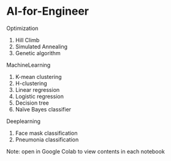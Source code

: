 # AI-for-Engineer

Optimization
1. Hill Climb
2. Simulated Annealing
3. Genetic algorithm
  
MachineLearning
1. K-mean clustering
2. H-clustering
3. Linear regression
4. Logistic regression
5. Decision tree
6. Naïve Bayes classifier
  
Deeplearning
1. Face mask classification
2. Pneumonia classification
  
Note: open in Google Colab to view contents in each notebook
